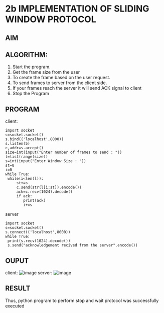 # 2b IMPLEMENTATION OF SLIDING WINDOW PROTOCOL
## AIM
## ALGORITHM:
1. Start the program.
2. Get the frame size from the user
3. To create the frame based on the user request.
4. To send frames to server from the client side.
5. If your frames reach the server it will send ACK signal to client
6. Stop the Program
## PROGRAM
client:
```
import socket
s=socket.socket()
s.bind(('localhost',8000))
s.listen(5)
c,addr=s.accept()
size=int(input("Enter number of frames to send : "))
l=list(range(size))
s=int(input("Enter Window Size : "))
st=0
i=0
while True:
 while(i<len(l)):
     st+=s
     c.send(str(l[i:st]).encode())
     ack=c.recv(1024).decode()
     if ack:
        print(ack)
        i+=s
```
server
```
import socket
s=socket.socket()
s.connect(('localhost',8000))
while True: 
 print(s.recv(1024).decode())
 s.send("acknowledgement recived from the server".encode())
```
## OUPUT
client:
![image](https://github.com/priyadharshini210/2b_SLIDING_WINDOW_PROTOCOL/assets/148514638/c433eaf8-0ae4-4b27-922c-3c7f7f6dca24)
server:
![image](https://github.com/priyadharshini210/2b_SLIDING_WINDOW_PROTOCOL/assets/148514638/e19c28fb-6be4-49eb-ad8c-1220dc7b4f49)
## RESULT
Thus, python program to perform stop and wait protocol was successfully executed
